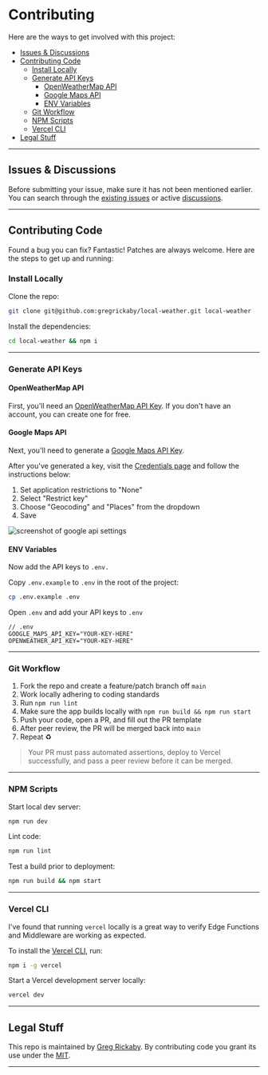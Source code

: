 # Contributing <!-- omit in toc -->

Here are the ways to get involved with this project:

- [Issues & Discussions](#issues--discussions)
- [Contributing Code](#contributing-code)
  - [Install Locally](#install-locally)
  - [Generate API Keys](#generate-api-keys)
    - [OpenWeatherMap API](#openweathermap-api)
    - [Google Maps API](#google-maps-api)
    - [ENV Variables](#env-variables)
  - [Git Workflow](#git-workflow)
  - [NPM Scripts](#npm-scripts)
  - [Vercel CLI](#vercel-cli)
- [Legal Stuff](#legal-stuff)

---

## Issues & Discussions

Before submitting your issue, make sure it has not been mentioned earlier. You can search through the [existing issues](https://github.com/gregrickaby/local-weather/issues) or active [discussions](https://github.com/gregrickaby/local-weather/discussions).

---

## Contributing Code

Found a bug you can fix? Fantastic! Patches are always welcome. Here are the steps to get up and running:

### Install Locally

Clone the repo:

```bash
git clone git@github.com:gregrickaby/local-weather.git local-weather
```

Install the dependencies:

```bash
cd local-weather && npm i
```

---

### Generate API Keys

#### OpenWeatherMap API

First, you'll need an [OpenWeatherMap API Key](https://home.openweathermap.org/users/sign_up). If you don't have an account, you can create one for free.

#### Google Maps API

Next, you'll need to generate a [Google Maps API Key](https://developers.google.com/maps/documentation/geocoding/get-api-key).

After you've generated a key, visit the [Credentials page](https://console.cloud.google.com/projectselector2/google/maps-apis/credentials) and follow the instructions below:

1. Set application restrictions to "None"
2. Select "Restrict key"
3. Choose "Geocoding" and "Places" from the dropdown
4. Save

![screenshot of google api settings](https://dl.dropbox.com/s/2vj1qa2l1602prc/Screen%20Shot%202022-02-12%20at%2008.38.25.png?dl=0)

#### ENV Variables

Now add the API keys to `.env.`

Copy `.env.example` to `.env` in the root of the project:

```bash
cp .env.example .env
```

Open `.env` and add your API keys to `.env`

```text
// .env
GOOGLE_MAPS_API_KEY="YOUR-KEY-HERE"
OPENWEATHER_API_KEY="YOUR-KEY-HERE"
```

---

### Git Workflow

1. Fork the repo and create a feature/patch branch off `main`
2. Work locally adhering to coding standards
3. Run `npm run lint`
4. Make sure the app builds locally with `npm run build && npm run start`
5. Push your code, open a PR, and fill out the PR template
6. After peer review, the PR will be merged back into `main`
7. Repeat ♻️

> Your PR must pass automated assertions, deploy to Vercel successfully, and pass a peer review before it can be merged.

---

### NPM Scripts

Start local dev server:

```bash
npm run dev
```

Lint code:

```bash
npm run lint
```

Test a build prior to deployment:

```bash
npm run build && npm start
```

---

### Vercel CLI

I've found that running `vercel` locally is a great way to verify Edge Functions and Middleware are working as expected.

To install the [Vercel CLI](https://vercel.com/docs/cli), run:

```bash
npm i -g vercel
```

Start a Vercel development server locally:

```bash
vercel dev
```

---

## Legal Stuff

This repo is maintained by [Greg Rickaby](https://gregrickaby.com/). By contributing code you grant its use under the [MIT](https://github.com/gregrickaby/local-weather/blob/main/LICENSE).

---
